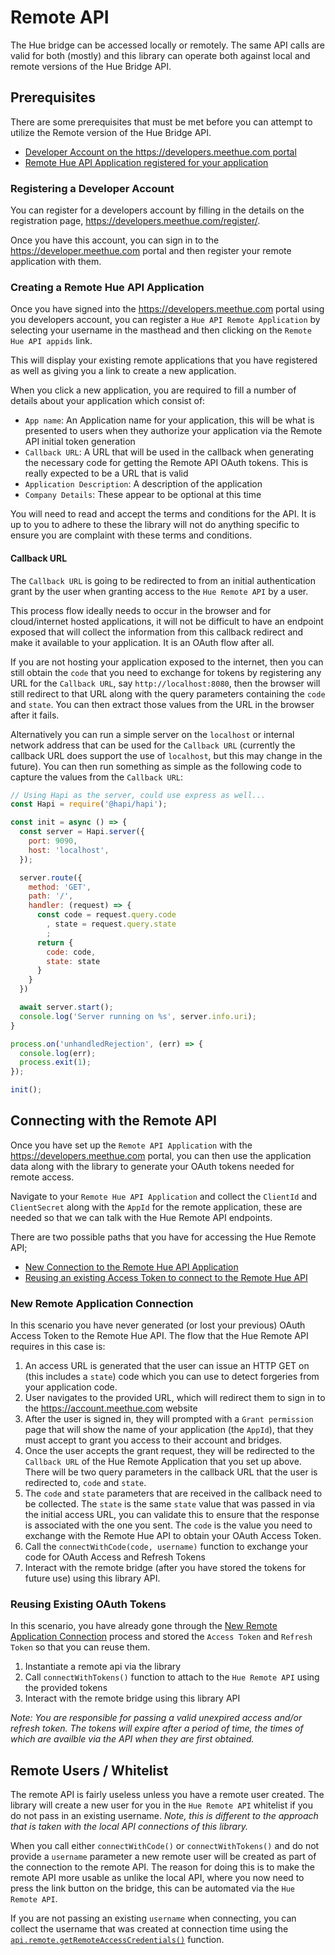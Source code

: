 # Remote API

The Hue bridge can be accessed locally or remotely. The same API calls are valid for both (mostly) and this library can
operate both against local and remote versions of the Hue Bridge API.


## Prerequisites
There are some prerequisites that must be met before you can attempt to utilize the Remote version of the Hue Bridge API.

* [Developer Account on the https://developers.meethue.com portal](#registering-a-developer-account)
* [Remote Hue API Application registered for your application](#creating-a-remote-hue-api-application)


### Registering a Developer Account
You can register for a developers account by filling in the details on the registration page, https://developers.meethue.com/register/.

Once you have this account, you can sign in to the https://developer.meethue.com portal and then register your remote 
application with them.


### Creating a Remote Hue API Application
Once you have signed into the https://developers.meethue.com portal using you developers account, you can register a
`Hue API Remote Application` by selecting your username in the masthead and then clicking on the `Remote Hue API appids`
link.

This will display your existing remote applications that you have registered as well as giving you a link to create a 
new application.

When you click a new application, you are required to fill a number of details about your application which consist of:

* `App name`: An Application name for your application, this will be what is presented to users when they authorize your
    application via the Remote API initial token generation 
* `Callback URL`: A URL that will be used in the callback when generating the necessary code for getting the Remote API 
    OAuth tokens. This is really expected to be a URL that is valid
* `Application Description`: A description of the application
* `Company Details`: These appear to be optional at this time

You will need to read and accept the terms and conditions for the API. It is up to you to adhere to these the library 
will not do anything specific to ensure you are complaint with these terms and conditions.


#### Callback URL
The `Callback URL` is going to be redirected to from an initial authentication grant by the user when granting access to
the `Hue Remote API` by a user.

This process flow ideally needs to occur in the browser and for cloud/internet hosted applications, it will not be 
difficult to have an endpoint exposed that will collect the information from this callback redirect and make it 
available to your application. It is an OAuth flow after all.   

If you are not hosting your application exposed to the internet, then you can still obtain the `code` that you need to 
exchange for tokens by registering any URL for the `Callback URL`, say `http://localhost:8080`, then the browser will
still redirect to that URL along with the query parameters containing the `code` and `state`. You can then extract those 
values from the URL in the browser after it fails.

Alternatively you can run a simple server on the `localhost` or internal network address that can be used for the 
`Callback URL` (currently the callback URL does support the use of `localhost`, but this may change in the future).
You can then run something as simple as the following code to capture the values from the `Callback URL`:

```js
// Using Hapi as the server, could use express as well...
const Hapi = require('@hapi/hapi');

const init = async () => {
  const server = Hapi.server({
    port: 9090,
    host: 'localhost',
  });

  server.route({
    method: 'GET',
    path: '/',
    handler: (request) => {
      const code = request.query.code
        , state = request.query.state 
        ;
      return {
        code: code,
        state: state
      }
    }
  })

  await server.start();
  console.log('Server running on %s', server.info.uri);
}

process.on('unhandledRejection', (err) => {
  console.log(err);
  process.exit(1);
});

init();
``` 


## Connecting with the Remote API

Once you have set up the `Remote API Application` with the https://developers.meethue.com portal, you can then use the
application data along with the library to generate your OAuth tokens needed for remote access.

Navigate to your `Remote Hue API Application` and collect the `ClientId` and `ClientSecret` along with the `AppId` for 
the remote application, these are needed so that we can talk with the Hue Remote API endpoints.

There are two possible paths that you have for accessing the Hue Remote API;

* [New Connection to the Remote Hue API Application](#new-remote-application-connection)
* [Reusing an existing Access Token to connect to the Remote Hue API](#)


### New Remote Application Connection

In this scenario you have never generated (or lost your previous) OAuth Access Token to the Remote Hue API. The flow that
the Hue Remote API requires in this case is:

1. An access URL is generated that the user can issue an HTTP GET on (this includes a `state`) code which you can use 
    to detect forgeries from your application code.
1. User navigates to the provided URL, which will redirect them to sign in to the https://account.meethue.com website
1. After the user is signed in, they will prompted with a `Grant permission` page that will show the name of your 
    application (the `AppId`), that they must accept to grant you access to their account and bridges.
1. Once the user accepts the grant request, they will be redirected to the `Callback URL` of the Hue Remote Application
    that you set up above. There will be two query parameters in the callback URL that the user is redirected to, 
    `code` and `state`.
1. The `code` and `state` parameters that are received in the callback need to be collected. The `state` is the same 
    `state` value that was passed in via the initial access URL, you can validate this to ensure that the response is
    associated with the one you sent. The `code` is the value you need to exchange with the Remote Hue API to obtain 
    your OAuth Access Token.
1. Call the `connectWithCode(code, username)` function to exchange your code for OAuth Access and Refresh Tokens
1. Interact with the remote bridge (after you have stored the tokens for future use) using this library API.


### Reusing Existing OAuth Tokens

In this scenario, you have already gone through the [New Remote Application Connection](#new-remote-application-connection) 
process and stored the `Access Token` and `Refresh Token` so that you can reuse them. 

1. Instantiate a remote api via the library
1. Call `connectWithTokens()` function to attach to the `Hue Remote API` using the provided tokens
1. Interact with the remote bridge using this library API

*Note: You are responsible for passing a valid unexpired access and/or refresh token. The tokens will expire after a 
period of time, the times of which are availble via the API when they are first obtained.*


## Remote Users / Whitelist
The remote API is fairly useless unless you have a remote user created. The library will create a new user for you in the 
`Hue Remote API` whitelist if you do not pass in an existing username. *Note, this is different to the approach that is taken
with the local API connections of this library.*

When you call either `connectWithCode()` or `connectWithTokens()` and do not provide a `username` parameter a new remote
user will be created as part of the connection to the remote API. The reason for doing this is to make the remote API
more usable as unlike the local API, where you now need to press the link button on the bridge, this can be automated 
via the `Hue Remote API`.

If you are not passing an existing `username` when connecting, you can collect the username that was created at 
connection time using the [`api.remote.getRemoteAccessCredentials()`]() function.

 
    
